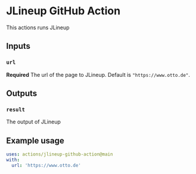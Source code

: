 # JLineup GitHub Action

This actions runs JLineup

## Inputs

### `url`

**Required** The url of the page to JLineup. Default is `"https://www.otto.de"`.

## Outputs

### `result`

The output of JLineup

## Example usage

```yaml
uses: actions/jlineup-github-action@main
with:
  url: 'https://www.otto.de'
```
